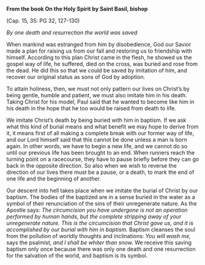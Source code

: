 

**From the book On the Holy Spirit by Saint Basil, bishop**

(Cap. 15, 35: PG 32, 127-130)

_By one death and resurrection the world was saved_

When mankind was estranged from him by disobedience, God our Savior made a plan for raising us from our fall and restoring us to friendship with himself. According to this plan Christ came in the flesh, he showed us the gospel way of life, he suffered, died on the cross, was buried and rose from the dead. He did this so that we could be saved by imitation of him, and recover our original status as sons of God by adoption.

To attain holiness, then, we must not only pattern our lives on Christ’s by being gentle, humble and patient, we must also imitate him in his death. Taking Christ for his model, Paul said that he wanted to become like him in his death in the hope that he too would be raised from death to life.

We imitate Christ’s death by being buried with him in baptism. If we ask what this kind of burial means and what benefit we may hope to derive from it, it means first of all making a complete break with our former way of life, and our Lord himself said that this cannot be done unless a man is born again. In other words, we have to begin a new life, and we cannot do so until our previous life has been brought to an end. When runners reach the turning point on a racecourse, they have to pause briefly before they can go back in the opposite direction. So also when we wish to reverse the direction of our lives there must be a pause, or a death, to mark the end of one life and the beginning of another.

Our descent into hell takes place when we imitate the burial of Christ by our baptism. The bodies of the baptized are in a sense buried in the water as a symbol of their renunciation of the sins of their unregenerate nature. As the Apostle says: _The circumcision you have undergone is not an operation performed by human hands, but the complete stripping away of your unregenerate nature. This is the circumcision that Christ gave us, and it is accomplished by our burial with him in baptism._ Baptism cleanses the soul from the pollution of worldly thoughts and inclinations: _You will wash me,_ says the psalmist, _and_ _I shall be whiter than snow._ We receive this saving baptism only once because there was only one death and one resurrection for the salvation of the world, and baptism is its symbol.

